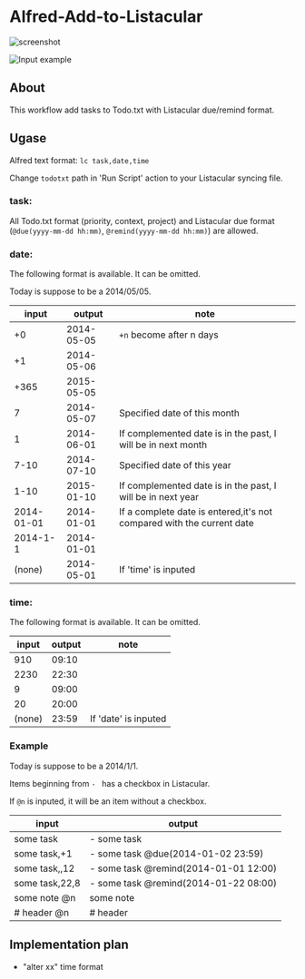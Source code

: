 Alfred-Add-to-Listacular
========================

![screenshot](http://cl.ly/YEEl/Image%202014-10-26%20at%2010.52.27%20%E5%8D%88%E5%BE%8C.png)

![Input example](http://cl.ly/YDlI/Monosnap_2014-10-26_23-32-31.jpg)

## About
This workflow add tasks to Todo.txt with Listacular due/remind format.

## Ugase
Alfred text format: `lc task,date,time`

Change `todotxt` path in 'Run Script' action to your Listacular syncing file.

### task:
All Todo.txt format (priority, context, project) and Listacular due format (`@due(yyyy-mm-dd hh:mm)`, `@remind(yyyy-mm-dd hh:mm)`) are allowed.

### date:
The following format is available. It can be omitted.

Today is suppose to be a 2014/05/05.

| input      | output     | note                                                                  |
| ---        | ---        | ---                                                                   |
| +0         | 2014-05-05 | `+n` become after n days                                              |
| +1         | 2014-05-06 |                                                                       |
| +365       | 2015-05-05 |                                                                       |
| 7          | 2014-05-07 | Specified date of this month                                          |
| 1          | 2014-06-01 | If complemented date is in the past, I will be in next month          |
| 7-10       | 2014-07-10 | Specified date of this year                                           |
| 1-10       | 2015-01-10 | If complemented date is in the past, I will be in next year           |
| 2014-01-01 | 2014-01-01 | If a complete date is entered,it's not compared with the current date |
| 2014-1-1   | 2014-01-01 |                                                                       |
| (none)     | 2014-05-01 | If 'time' is inputed                                                  |

### time:
The following format is available. It can be omitted.

| input  | output | note                 |
| ---    | ---    | ---                  |
| 910    | 09:10  |                      |
| 2230   | 22:30  |                      |
| 9      | 09:00  |                      |
| 20     | 20:00  |                      |
| (none) | 23:59  | If 'date' is inputed |


### Example
Today is suppose to be a 2014/1/1.

Items beginning from `- ` has a checkbox in Listacular.

If `@n` is inputed, it will be an item without a checkbox.

| input          | output                                |
| ---            | ---                                   |
| some task      | - some task                           |
| some task,+1   | - some task @due(2014-01-02 23:59)    |
| some task,,12  | - some task @remind(2014-01-01 12:00) |
| some task,22,8 | - some task @remind(2014-01-22 08:00) |
| some note @n   | some note                             |
| # header @n    | # header                              |

## Implementation plan
* "alter xx" time format
